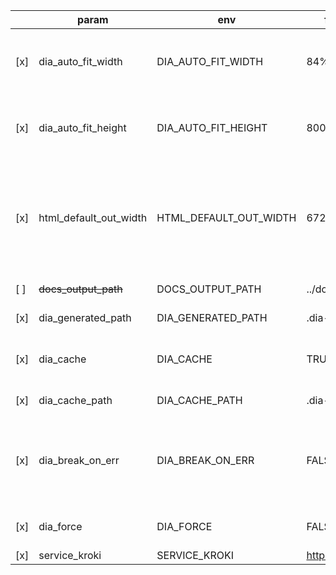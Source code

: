 |     | param                  | env                    | fallback value        | meaning                                                                                                                            |
| --- | ---------------------- | ---------------------- | --------------------- | ---------------------------------------------------------------------------------------------------------------------------------- |
| [x] | dia_auto_fit_width     | DIA_AUTO_FIT_WIDTH     | 84%                   | for HTML with raw SVG - SVG shouldn't exceed this size if `out.width` isn't specified                                              |
| [x] | dia_auto_fit_height    | DIA_AUTO_FIT_HEIGHT    | 800px                 | for HTML with raw SVG - SVG shouldn't exceed this size if `out.height` isn't specified                                             |
| [x] | html_default_out_width | HTML_DEFAULT_OUT_WIDTH | 672                   | for HTML if specified value of `out.width` is equal to `html_default_out_width` then result is same as if `out.width` were omitted at all and diagram would be auto-fitted by it's width |
| [ ] | ~~docs_output_path~~   | DOCS_OUTPUT_PATH       | ../docs_out           | Output path for generated docs                                                                                                     |
| [x] | dia_generated_path     | DIA_GENERATED_PATH     | .dia-generated        | Path for rendered diagrams                                                                                                         |
| [x] | dia_cache              | DIA_CACHE              | TRUE                  | TRUE to enable caching<br />FALSE to disable caching                                                                               |
| [x] | dia_cache_path         | DIA_CACHE_PATH         | .dia-cache            | Path for caching rendered diagrams                                                                                                 |
| [x] | dia_break_on_err       | DIA_BREAK_ON_ERR       | FALSE                 | TRUE to break build if diagram is generated with errors<br />FALSE to insert error message instead of diagram but not break build  |
| [x] | dia_force              | DIA_FORCE              | FALSE                 | TRUE to regenerate diagrams even if there is cached data                                                                           |
| [x] | service_kroki          | SERVICE_KROKI          | http://127.0.0.1:8081 | URL for Kroki service                                                                                                              |
